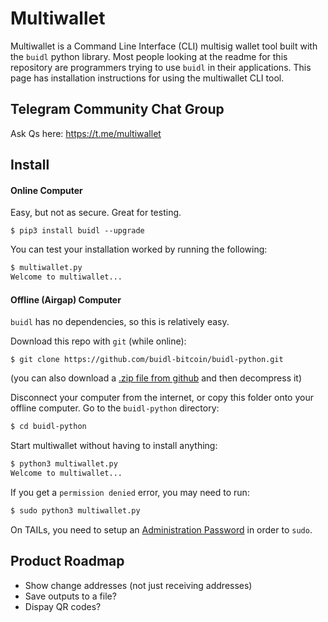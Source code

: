 # Multiwallet

Multiwallet is a Command Line Interface (CLI) multisig wallet tool built with the `buidl` python library.
Most people looking at the readme for this repository are programmers trying to use `buidl` in their applications.
This page has installation instructions for using the multiwallet CLI tool.

## Telegram Community Chat Group
Ask Qs here: 
<https://t.me/multiwallet>

## Install

#### Online Computer

Easy, but not as secure.
Great for testing.

```
$ pip3 install buidl --upgrade
```

You can test your installation worked by running the following:
```bash
$ multiwallet.py
Welcome to multiwallet...
```

#### Offline (Airgap) Computer
`buidl` has no dependencies, so this is relatively easy.

Download this repo with `git` (while online):
```
$ git clone https://github.com/buidl-bitcoin/buidl-python.git
```
(you can also download a [.zip file from github](https://github.com/buidl-bitcoin/buidl-python/archive/main.zip) and then decompress it)

Disconnect your computer from the internet, or copy this folder onto your offline computer.
Go to the `buidl-python` directory:
```bash
$ cd buidl-python
```

Start multiwallet without having to install anything:
```bash
$ python3 multiwallet.py
Welcome to multiwallet...
```

If you get a `permission denied` error, you may need to run:
```bash
$ sudo python3 multiwallet.py
```

On TAILs, you need to setup an [Administration Password](https://tails.boum.org/doc/first_steps/welcome_screen/administration_password/) in order to `sudo`.

## Product Roadmap

* Show change addresses (not just receiving addresses)
* Save outputs to a file?
* Dispay QR codes?
